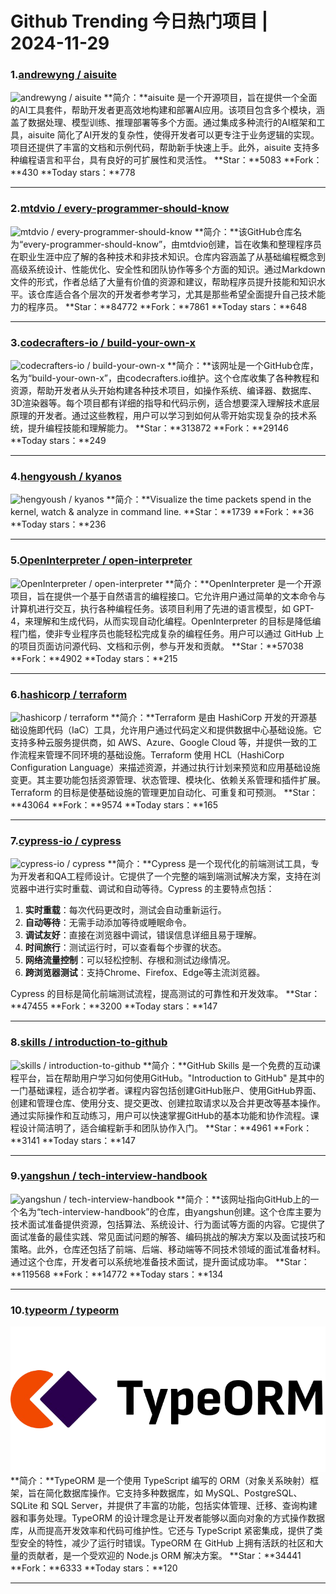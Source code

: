 # Github Trending 今日热门项目 | 2024-11-29
### 1.[andrewyng / aisuite](https://github.com/andrewyng/aisuite)

![andrewyng / aisuite](https://opengraph.githubassets.com/29c420b98b469bdbb2202c8406b55ecc94a2b20ba9948a1d93277968defd390b/andrewyng/aisuite)
**简介：**aisuite 是一个开源项目，旨在提供一个全面的AI工具套件，帮助开发者更高效地构建和部署AI应用。该项目包含多个模块，涵盖了数据处理、模型训练、推理部署等多个方面。通过集成多种流行的AI框架和工具，aisuite 简化了AI开发的复杂性，使得开发者可以更专注于业务逻辑的实现。项目还提供了丰富的文档和示例代码，帮助新手快速上手。此外，aisuite 支持多种编程语言和平台，具有良好的可扩展性和灵活性。
**Star：**5083
**Fork：**430
**Today stars：**778

---

### 2.[mtdvio / every-programmer-should-know](https://github.com/mtdvio/every-programmer-should-know)

![mtdvio / every-programmer-should-know](https://opengraph.githubassets.com/bbaaeb1ebaab105f5ebdffae6e657f75b32cc876ca4eaba110bef676e91a1010/mtdvio/every-programmer-should-know)
**简介：**该GitHub仓库名为“every-programmer-should-know”，由mtdvio创建，旨在收集和整理程序员在职业生涯中应了解的各种技术和非技术知识。仓库内容涵盖了从基础编程概念到高级系统设计、性能优化、安全性和团队协作等多个方面的知识。通过Markdown文件的形式，作者总结了大量有价值的资源和建议，帮助程序员提升技能和知识水平。该仓库适合各个层次的开发者参考学习，尤其是那些希望全面提升自己技术能力的程序员。
**Star：**84772
**Fork：**7861
**Today stars：**648

---

### 3.[codecrafters-io / build-your-own-x](https://github.com/codecrafters-io/build-your-own-x)

![codecrafters-io / build-your-own-x](https://opengraph.githubassets.com/377c8159c2636549df934c16f7973261af59b063b18a29bbf9e03167c7bbf6ed/codecrafters-io/build-your-own-x)
**简介：**该网址是一个GitHub仓库，名为“build-your-own-x”，由codecrafters.io维护。这个仓库收集了各种教程和资源，帮助开发者从头开始构建各种技术项目，如操作系统、编译器、数据库、3D渲染器等。每个项目都有详细的指导和代码示例，适合想要深入理解技术底层原理的开发者。通过这些教程，用户可以学习到如何从零开始实现复杂的技术系统，提升编程技能和理解能力。
**Star：**313872
**Fork：**29146
**Today stars：**249

---

### 4.[hengyoush / kyanos](https://github.com/hengyoush/kyanos)

![hengyoush / kyanos](https://repository-images.githubusercontent.com/793985221/caa67829-51bd-4cce-a5cb-722076243dfd)
**简介：**Visualize the time packets spend in the kernel, watch & analyze in command line.
**Star：**1739
**Fork：**36
**Today stars：**236

---

### 5.[OpenInterpreter / open-interpreter](https://github.com/OpenInterpreter/open-interpreter)

![OpenInterpreter / open-interpreter](https://repository-images.githubusercontent.com/666299222/98b1ffca-dc7e-414d-af89-1963d072fe09)
**简介：**OpenInterpreter 是一个开源项目，旨在提供一个基于自然语言的编程接口。它允许用户通过简单的文本命令与计算机进行交互，执行各种编程任务。该项目利用了先进的语言模型，如 GPT-4，来理解和生成代码，从而实现自动化编程。OpenInterpreter 的目标是降低编程门槛，使非专业程序员也能轻松完成复杂的编程任务。用户可以通过 GitHub 上的项目页面访问源代码、文档和示例，参与开发和贡献。
**Star：**57038
**Fork：**4902
**Today stars：**215

---

### 6.[hashicorp / terraform](https://github.com/hashicorp/terraform)

![hashicorp / terraform](https://repository-images.githubusercontent.com/17728164/10b4bf00-6a20-11ea-8934-20870600afc0)
**简介：**Terraform 是由 HashiCorp 开发的开源基础设施即代码（IaC）工具，允许用户通过代码定义和提供数据中心基础设施。它支持多种云服务提供商，如 AWS、Azure、Google Cloud 等，并提供一致的工作流程来管理不同环境的基础设施。Terraform 使用 HCL（HashiCorp Configuration Language）来描述资源，并通过执行计划来预览和应用基础设施变更。其主要功能包括资源管理、状态管理、模块化、依赖关系管理和插件扩展。Terraform 的目标是使基础设施的管理更加自动化、可重复和可预测。
**Star：**43064
**Fork：**9574
**Today stars：**165

---

### 7.[cypress-io / cypress](https://github.com/cypress-io/cypress)

![cypress-io / cypress](https://repository-images.githubusercontent.com/31629751/ecd5d200-af93-11e9-93e3-145304e72266)
**简介：**Cypress 是一个现代化的前端测试工具，专为开发者和QA工程师设计。它提供了一个完整的端到端测试解决方案，支持在浏览器中进行实时重载、调试和自动等待。Cypress 的主要特点包括：

1. **实时重载**：每次代码更改时，测试会自动重新运行。
2. **自动等待**：无需手动添加等待或睡眠命令。
3. **调试友好**：直接在浏览器中调试，错误信息详细且易于理解。
4. **时间旅行**：测试运行时，可以查看每个步骤的状态。
5. **网络流量控制**：可以轻松控制、存根和测试边缘情况。
6. **跨浏览器测试**：支持Chrome、Firefox、Edge等主流浏览器。

Cypress 的目标是简化前端测试流程，提高测试的可靠性和开发效率。
**Star：**47455
**Fork：**3200
**Today stars：**147

---

### 8.[skills / introduction-to-github](https://github.com/skills/introduction-to-github)

![skills / introduction-to-github](https://repository-images.githubusercontent.com/445316705/08c9d7e3-d00d-4a93-b9b8-daa0f50418d4)
**简介：**GitHub Skills 是一个免费的互动课程平台，旨在帮助用户学习如何使用GitHub。"Introduction to GitHub" 是其中的一门基础课程，适合初学者。课程内容包括创建GitHub账户、使用GitHub界面、创建和管理仓库、使用分支、提交更改、创建拉取请求以及合并更改等基本操作。通过实际操作和互动练习，用户可以快速掌握GitHub的基本功能和协作流程。课程设计简洁明了，适合编程新手和团队协作入门。
**Star：**4961
**Fork：**3141
**Today stars：**147

---

### 9.[yangshun / tech-interview-handbook](https://github.com/yangshun/tech-interview-handbook)

![yangshun / tech-interview-handbook](https://opengraph.githubassets.com/5947fe6522ec26f8413b9ce3d3e151d7b4cb0e5d8a4fd4d65a3a33dc674d7281/yangshun/tech-interview-handbook)
**简介：**该网址指向GitHub上的一个名为“tech-interview-handbook”的仓库，由yangshun创建。这个仓库主要为技术面试准备提供资源，包括算法、系统设计、行为面试等方面的内容。它提供了面试准备的最佳实践、常见面试问题的解答、编码挑战的解决方案以及面试技巧和策略。此外，仓库还包括了前端、后端、移动端等不同技术领域的面试准备材料。通过这个仓库，开发者可以系统地准备技术面试，提升面试成功率。
**Star：**119568
**Fork：**14772
**Today stars：**134

---

### 10.[typeorm / typeorm](https://github.com/typeorm/typeorm)

![typeorm / typeorm](https://github.com/typeorm/typeorm/raw/master/resources/logo_big.png)
**简介：**TypeORM 是一个使用 TypeScript 编写的 ORM（对象关系映射）框架，旨在简化数据库操作。它支持多种数据库，如 MySQL、PostgreSQL、SQLite 和 SQL Server，并提供了丰富的功能，包括实体管理、迁移、查询构建器和事务处理。TypeORM 的设计理念是让开发者能够以面向对象的方式操作数据库，从而提高开发效率和代码可维护性。它还与 TypeScript 紧密集成，提供了类型安全的特性，减少了运行时错误。TypeORM 在 GitHub 上拥有活跃的社区和大量的贡献者，是一个受欢迎的 Node.js ORM 解决方案。
**Star：**34441
**Fork：**6333
**Today stars：**120

---

